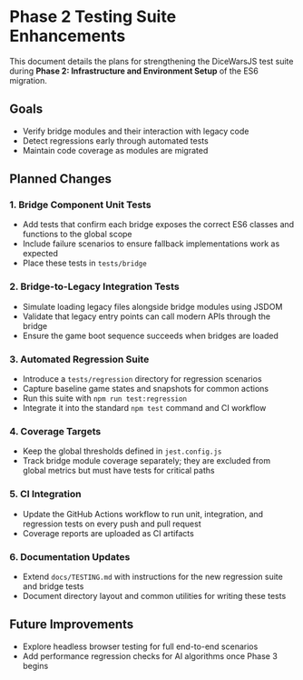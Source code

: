 # Phase 2 Testing Suite Enhancements

This document details the plans for strengthening the DiceWarsJS test suite during **Phase 2: Infrastructure and Environment Setup** of the ES6 migration.

## Goals

- Verify bridge modules and their interaction with legacy code
- Detect regressions early through automated tests
- Maintain code coverage as modules are migrated

## Planned Changes

### 1. Bridge Component Unit Tests

- Add tests that confirm each bridge exposes the correct ES6 classes and functions to the global scope
- Include failure scenarios to ensure fallback implementations work as expected
- Place these tests in `tests/bridge`

### 2. Bridge-to-Legacy Integration Tests

- Simulate loading legacy files alongside bridge modules using JSDOM
- Validate that legacy entry points can call modern APIs through the bridge
- Ensure the game boot sequence succeeds when bridges are loaded

### 3. Automated Regression Suite

- Introduce a `tests/regression` directory for regression scenarios
- Capture baseline game states and snapshots for common actions
- Run this suite with `npm run test:regression`
- Integrate it into the standard `npm test` command and CI workflow

### 4. Coverage Targets

- Keep the global thresholds defined in `jest.config.js`
- Track bridge module coverage separately; they are excluded from global metrics but must have tests for critical paths

### 5. CI Integration

- Update the GitHub Actions workflow to run unit, integration, and regression tests on every push and pull request
- Coverage reports are uploaded as CI artifacts

### 6. Documentation Updates

- Extend `docs/TESTING.md` with instructions for the new regression suite and bridge tests
- Document directory layout and common utilities for writing these tests

## Future Improvements

- Explore headless browser testing for full end-to-end scenarios
- Add performance regression checks for AI algorithms once Phase 3 begins
